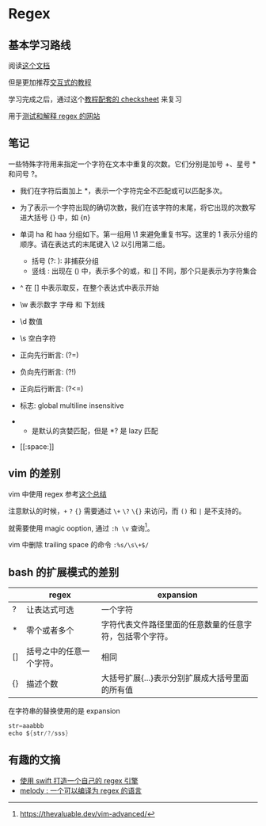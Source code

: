# Regex
## 基本学习路线
阅读[这个文档](https://github.com/ziishaned/learn-regex/blob/master/translations/README-cn.md)

但是更加推荐[交互式的教程](https://regexlearn.com/zh-cn)

学习完成之后，通过这个[教程配套的 checksheet](https://regexlearn.com/zh-cn/cheatsheet) 来复习

用于[测试和解释 regex 的网站](https://regexr.com/)

## 笔记
一些特殊字符用来指定一个字符在文本中重复的次数。它们分别是加号 +、星号 * 和问号 ?。
  - 我们在字符后面加上 *，表示一个字符完全不匹配或可以匹配多次。
  - 为了表示一个字符出现的确切次数，我们在该字符的末尾，将它出现的次数写进大括号 {} 中，如 {n}

- 单词 ha 和 haa 分组如下。第一组用 \1 来避免重复书写。这里的 1 表示分组的顺序。请在表达式的末尾键入 \2 以引用第二组。
  - 括号 (?: ): 非捕获分组
  - 竖线 : 出现在 () 中，表示多个的或，和 [] 不同，那个只是表示为字符集合
- ^ 在 [] 中表示取反，在整个表达式中表示开始
- \w 表示数字 字母 和 下划线
- \d 数值
- \s 空白字符
- 正向先行断言: (?=)
- 负向先行断言: (?!)
- 正向后行断言: (?<=)
- 标志: global multiline insensitive
- * 是默认的贪婪匹配，但是 *? 是 lazy 匹配
- [[:space:]]

## vim 的差别
vim 中使用 regex 参考[这个总结](https://learnbyexample.gitbooks.io/vim-reference/content/Regular_Expressions.html)

注意默认的时候，`+` `?` `{}` 需要通过 `\+` `\?` `\{}` 来访问，而 `()` 和 `|` 是不支持的。

就需要使用 magic ooption, 通过 `:h \v` 查询[^1]。

vim 中删除 trailing space 的命令 `:%s/\s\+$/`

## bash 的扩展模式的差别

|    | regex                    | expansion                                                |
|----|--------------------------|----------------------------------------------------------|
| ?  | 让表达式可选             | 一个字符                                                 |
| *  | 零个或者多个             | 字符代表文件路径里面的任意数量的任意字符，包括零个字符。 |
| [] | 括号之中的任意一个字符。 | 相同                                                     |
| {} | 描述个数                 | 大括号扩展{...}表示分别扩展成大括号里面的所有值          |

在字符串的替换使用的是 expansion
```c
str=aaabbb
echo ${str/?/sss}
```

## 有趣的文摘
- [使用 swift 打造一个自己的 regex 引擎](https://kean.blog/post/lets-build-regex)
- [melody : 一个可以编译为 regex 的语言](https://github.com/yoav-lavi/melody)

[^1]: https://thevaluable.dev/vim-advanced/
